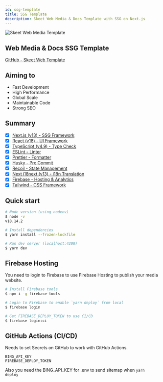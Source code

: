 ```yaml
---
id: ssg-template
title: SSG Template
description: Skeet Web Media & Docs Template with SSG on Next.js
---
```


![Skeet Web Media Template](/doc-images/web/web-media-template.png)

## Web Media & Docs SSG Template

[GitHub - Skeet Web Template](https://github.com/elsoul/skeet-web-template)

## Aiming to

- Fast Development
- High Performance
- Global Scale
- Maintainable Code
- Strong SEO

## Summary

- [x] [Next.js (v13) - SSG Framework](https://nextjs.org/)
- [x] [React (v18) - UI Framework](https://reactjs.org/)
- [x] [TypeScript (v4.9) - Type Check](https://www.typescriptlang.org/)
- [x] [ESLint - Linter](https://eslint.org/)
- [x] [Prettier - Formatter](https://prettier.io/)
- [x] [Husky - Pre Commit](https://typicode.github.io/husky/#/)
- [x] [Recoil - State Management](https://recoiljs.org/)
- [x] [Next i18next (v13) - i18n Translation](https://github.com/isaachinman/next-i18next)
- [x] [Firebase - Hosting & Analytics](https://firebase.google.com/)
- [x] [Tailwind - CSS Framework](https://tailwindcss.com/)

## Quick start

```bash
# Node version (using nodenv)
$ node -v
v18.14.2

# Install dependencies
$ yarn install --frozen-lockfile

# Run dev server (localhost:4200)
$ yarn dev
```

## Firebase Hosting

You need to login to Firebase to use Firebase Hosting to publish your media website.

```bash
# Install Firebase tools
$ npm i -g firebase-tools

# Login to Firebase to enable `yarn deploy` from local
$ firebase login

# Get FIREBASE_DEPLOY_TOKEN to use CI/CD
$ firebase login:ci

```

## GitHub Actions (CI/CD)

Needs to set Secrets on GitHub to work with GitHub Actions.

```
BING_API_KEY
FIREBASE_DEPLOY_TOKEN
```

Also you need the BING_API_KEY for .env to send sitemap when `yarn deploy`

